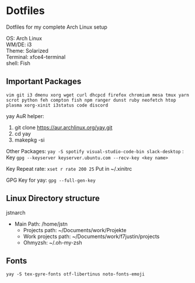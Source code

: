 # Dotfiles

Dotfiles for my complete Arch Linux setup

OS: Arch Linux<br>
WM/DE: i3<br>
Theme: Solarized<br>
Terminal: xfce4-terminal<br>
shell: Fish

## Important Packages
`vim git i3 dmenu xorg wget curl dhcpcd firefox chromium mesa tmux yarn scrot python feh compton fish npm ranger dunst ruby neofetch htop plasma xorg-xinit i3status code discord`

yay AuR helper: 
1. git clone https://aur.archlinux.org/yay.git
2. cd yay
3. makepkg -si

Other Packages: `yay -S spotify visual-studio-code-bin slack-desktop` : Key `gpg --keyserver keyserver.ubuntu.com --recv-key <key name>`

Key Repeat rate: `xset r rate 200 25` Put in ~/.xinitrc

GPG Key for yay: `gpg --full-gen-key`
 
## Linux Directory structure
jstnarch<br>
- Main Path: /home/jstn
  - Projects path: ~/Documents/work/Projekte
  - Work projects path: ~/Documents/work/f7justin/projects
  - Ohmyzsh: ~/.oh-my-zsh

## Fonts
`yay -S tex-gyre-fonts otf-libertinus noto-fonts-emoji`
